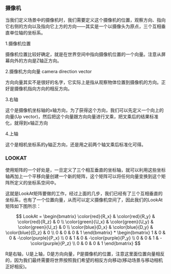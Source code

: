 ### 摄像机

当我们定义场景中的摄像机时，我们需要定义这个摄像机的位置，观察方向、指向它右侧的方向以及指向它上方的方向——其实是一个以摄像头为原点，三个互相垂直单位轴的坐标系。

1.摄像机位置

摄像机位置比较好确定，就是在世界空间中指向摄像机位置的一个向量。注意从屏幕向外的方向是Z轴正方向。

2.摄像机方向向量 camera direction vector

方向向量其实不是很好的名字，它实际上是指从观察物体位置到摄像机的方向。正好是摄像机指向方向的相反方向。

3.右轴

这个是摄像机坐标轴的x轴方向，为了获得这个方向，我们可以先定义一个向上的向量\(Up vector\)，然后把这个向量跟方向向量进行叉乘，把叉乘后的结果标准化，就得到x轴正方向

4.上轴

这个是相机坐标系的y轴正方向，还是用之前两个轴叉乘后标准化可得。

### LOOKAT

使用矩阵的一个好处是，一旦定义了三个相互垂直的坐标轴，就可以利用这些坐标轴再加上一个平移向量创建一个新的矩阵，这个矩阵可以将任何向量变换到这个矩阵所定义的坐标系空间中。

这就是LookAt矩阵要做的工作，经过上面的几步，我们已经有了三个互相垂直的坐标系，也有了一个位置向量，从而可以定义摄像机空间了，因此我们的LookAt矩阵如下图所示：


$$
LookAt = \begin{bmatrix} \color{red}{R_x} & \color{red}{R_y} & \color{red}{R_z} & 0 \\ \color{green}{U_x} & \color{green}{U_y} & \color{green}{U_z} & 0 \\ \color{blue}{D_x} & \color{blue}{D_y} & \color{blue}{D_z} & 0 \\ 0 & 0 & 0  & 1 \end{bmatrix} * \begin{bmatrix} 1 & 0 & 0 & -\color{purple}{P_x} \\ 0 & 1 & 0 & -\color{purple}{P_y} \\ 0 & 0 & 1 & -\color{purple}{P_z} \\ 0 & 0 & 0  & 1 \end{bmatrix}
$$


R是右轴，U是上轴，D是方向向量，P是摄像机的位置，注意这里面位置向量相反的，因为我们最终需要将世界按照我们希望的相反方向移动\(移动场景与移动相机正好相反\)。


